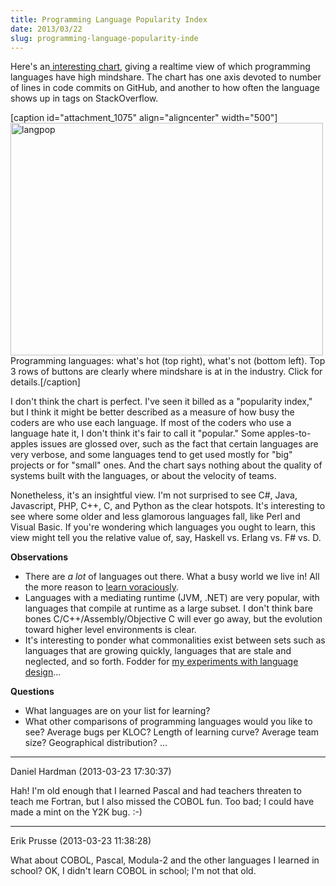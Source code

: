 ```yaml
---
title: Programming Language Popularity Index
date: 2013/03/22
slug: programming-language-popularity-inde
---
```


Here's an<a href="http://langpop.corger.nl/" target="_blank"> interesting chart</a>, giving a realtime view of which programming languages have high mindshare. The chart has one axis devoted to number of lines in code commits on GitHub, and another to how often the language shows up in tags on StackOverflow.

[caption id="attachment_1075" align="aligncenter" width="500"]<a href="http://langpop.corger.nl/" target="_blank"><img class="size-full wp-image-1075" alt="langpop" src="http://codecraft.co/wp-content/uploads/2013/03/langpop.png" width="500" height="372" /></a> Programming languages: what's hot (top right), what's not (bottom left). Top 3 rows of buttons are clearly where mindshare is at in the industry. Click for details.[/caption]

I don't think the chart is perfect. I've seen it billed as a "popularity index," but I think it might be better described as a measure of how busy the coders are who use each language. If most of the coders who use a language hate it, I don't think it's fair to call it "popular." Some apples-to-apples issues are glossed over, such as the fact that certain languages are very verbose, and some languages tend to get used mostly for "big" projects or for "small" ones. And the chart says nothing about the quality of systems built with the languages, or about the velocity of teams.

<!--more-->Nonetheless, it's an insightful view. I'm not surprised to see C#, Java, Javascript, PHP, C++, C, and Python as the clear hotspots. It's interesting to see where some older and less glamorous languages fall, like Perl and Visual Basic. If you're wondering which languages you ought to learn, this view might tell you the relative value of, say, Haskell vs. Erlang vs. F# vs. D.

<strong>Observations</strong>
<ul>
	<li>There are <em>a lot</em> of languages out there. What a busy world we live in! All the more reason to <a title="Julie Jones: Learn voraciously." href="http://codecraft.co/2012/09/24/julie-jones-learn-voraciously/">learn voraciously</a>.</li>
	<li>Languages with a mediating runtime (JVM, .NET) are very popular, with languages that compile at runtime as a large subset. I don't think bare bones C/C++/Assembly/Objective C will ever go away, but the evolution toward higher level environments is clear.</li>
	<li>It's interesting to ponder what commonalities exist between sets such as languages that are growing quickly, languages that are stale and neglected, and so forth. Fodder for <a title="My First Tangle With the Tower of Babel" href="http://codecraft.co/2013/04/26/my-first-tangle-with-the-tower-of-babel/">my experiments with language design</a>...</li>
</ul>
<strong>Questions</strong>
<ul>
	<li><span style="line-height:13px;">What languages are on your list for learning?</span></li>
	<li>What other comparisons of programming languages would you like to see? Average bugs per KLOC? Length of learning curve? Average team size? Geographical distribution? ...</li>
</ul>

---

Daniel Hardman (2013-03-23 17:30:37)

Hah! I'm old enough that I learned Pascal and had teachers threaten to teach me Fortran, but I also missed the COBOL fun. Too bad; I could have made a mint on the Y2K bug. :-)

---

Erik Prusse (2013-03-23 11:38:28)

What about COBOL, Pascal, Modula-2 and the other languages I learned in school? OK, I didn't learn COBOL in school; I'm not that old.